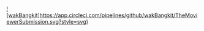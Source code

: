 [![wakBangkit]https://app.circleci.com/pipelines/github/wakBangkit/TheMoviewerSubmission.svg?style=svg)](https://app.circleci.com/pipelines/github/wakBangkit/TheMoviewerSubmission)
